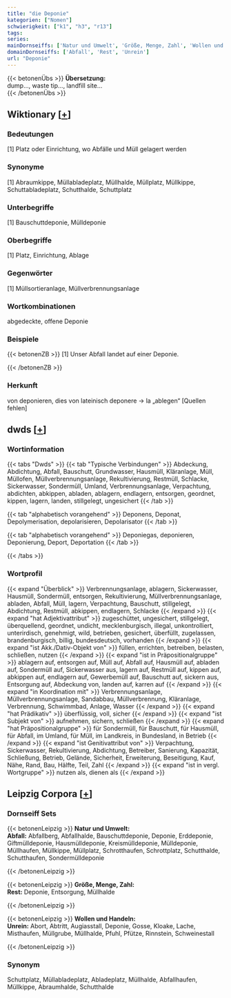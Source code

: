 ```yaml
---
title: "die Deponie"
kategorien: ["Nomen"]
schwierigkeit: ["k1", "h3", "r13"]
tags:
series:
mainDornseiffs: ['Natur und Umwelt', 'Größe, Menge, Zahl', 'Wollen und Handeln']
domainDornseiffs: ['Abfall', 'Rest', 'Unrein']
url: "Deponie"
---
```


{{< betonenÜbs >}}
**Übersetzung:**  
dump..., waste tip..., landfill site...  
{{< /betonenÜbs >}}

## Wiktionary [[+](https://de.wiktionary.org/wiki/Deponie)]

### Bedeutungen
[1] Platz oder Einrichtung, wo Abfälle und Müll gelagert werden  

### Synonyme
[1] Abraumkippe, Müllabladeplatz, Müllhalde, Müllplatz, Müllkippe, Schuttabladeplatz, Schutthalde, Schuttplatz  

### Unterbegriffe
[1] Bauschuttdeponie, Mülldeponie  

### Oberbegriffe
[1] Platz, Einrichtung, Ablage  

### Gegenwörter
[1] Müllsortieranlage, Müllverbrennungsanlage  

### Wortkombinationen
abgedeckte, offene Deponie  

### Beispiele
{{< betonenZB >}}
[1] Unser Abfall landet auf einer Deponie.  

{{< /betonenZB >}}
### Herkunft
von deponieren, dies von lateinisch deponere → la „ablegen“ [Quellen fehlen]  



## dwds [[+](https://www.dwds.de/wb/Deponie)]

### Wortinformation
{{< tabs "Dwds" >}}
{{< tab "Typische Verbindungen" >}}
Abdeckung, Abdichtung, Abfall, Bauschutt, Grundwasser, Hausmüll, Kläranlage, Müll, Müllofen, Müllverbrennungsanlage, Rekultivierung, Restmüll, Schlacke, Sickerwasser, Sondermüll, Umland, Verbrennungsanlage, Verpachtung, abdichten, abkippen, abladen, ablagern, endlagern, entsorgen, geordnet, kippen, lagern, landen, stillgelegt, ungesichert
{{< /tab >}}

{{< tab "alphabetisch vorangehend" >}}
Deponens, Deponat, Depolymerisation, depolarisieren, Depolarisator
{{< /tab >}}

{{< tab "alphabetisch vorangehend" >}}
Deponiegas, deponieren, Deponierung, Deport, Deportation
{{< /tab >}}

{{< /tabs >}}

### Wortprofil
{{< expand "Überblick" >}} Verbrennungsanlage, ablagern, Sickerwasser, Hausmüll, Sondermüll, entsorgen, Rekultivierung, Müllverbrennungsanlage, abladen, Abfall, Müll, lagern, Verpachtung, Bauschutt, stillgelegt, Abdichtung, Restmüll, abkippen, endlagern, Schlacke {{< /expand >}}
{{< expand "hat Adjektivattribut" >}} zugeschüttet, ungesichert, stillgelegt, überquellend, geordnet, undicht, mecklenburgisch, illegal, unkontrolliert, unterirdisch, genehmigt, wild, betrieben, gesichert, überfüllt, zugelassen, brandenburgisch, billig, bundesdeutsch, vorhanden {{< /expand >}}
{{< expand "ist Akk./Dativ-Objekt von" >}} füllen, errichten, betreiben, belasten, schließen, nutzen {{< /expand >}}
{{< expand "ist in Präpositionalgruppe" >}} ablagern auf, entsorgen auf, Müll auf, Abfall auf, Hausmüll auf, abladen auf, Sondermüll auf, Sickerwasser aus, lagern auf, Restmüll auf, kippen auf, abkippen auf, endlagern auf, Gewerbemüll auf, Bauschutt auf, sickern aus, Entsorgung auf, Abdeckung von, landen auf, karren auf {{< /expand >}}
{{< expand "in Koordination mit" >}} Verbrennungsanlage, Müllverbrennungsanlage, Sandabbau, Müllverbrennung, Kläranlage, Verbrennung, Schwimmbad, Anlage, Wasser {{< /expand >}}
{{< expand "hat Prädikativ" >}} überflüssig, voll, sicher {{< /expand >}}
{{< expand "ist Subjekt von" >}} aufnehmen, sichern, schließen {{< /expand >}}
{{< expand "hat Präpositionalgruppe" >}} für Sondermüll, für Bauschutt, für Hausmüll, für Abfall, im Umland, für Müll, im Landkreis, in Bundesland, in Betrieb {{< /expand >}}
{{< expand "ist Genitivattribut von" >}} Verpachtung, Sickerwasser, Rekultivierung, Abdichtung, Betreiber, Sanierung, Kapazität, Schließung, Betrieb, Gelände, Sicherheit, Erweiterung, Beseitigung, Kauf, Nähe, Rand, Bau, Hälfte, Teil, Zahl {{< /expand >}}
{{< expand "ist in vergl. Wortgruppe" >}} nutzen als, dienen als {{< /expand >}}

## Leipzig Corpora [[+](https://corpora.uni-leipzig.de/en/res?word=Deponie&corpusId=deu_newscrawl-public_2018)]

### Dornseiff Sets
{{< betonenLeipzig >}}
**Natur und Umwelt:**  
**Abfall:** Abfallberg, Abfallhalde, Bauschuttdeponie, Deponie, Erddeponie, Giftmülldeponie, Hausmülldeponie, Kreismülldeponie, Mülldeponie, Müllhaufen, Müllkippe, Müllplatz, Schrotthaufen, Schrottplatz, Schutthalde, Schutthaufen, Sondermülldeponie  

{{< /betonenLeipzig >}}


{{< betonenLeipzig >}}
**Größe, Menge, Zahl:**  
**Rest:** Deponie, Entsorgung, Müllhalde  

{{< /betonenLeipzig >}}


{{< betonenLeipzig >}}
**Wollen und Handeln:**  
**Unrein:** Abort, Abtritt, Augiasstall, Deponie, Gosse, Kloake, Lache, Misthaufen, Müllgrube, Müllhalde, Pfuhl, Pfütze, Rinnstein, Schweinestall  

{{< /betonenLeipzig >}}

### Synonym
Schuttplatz, Müllabladeplatz, Abladeplatz, Müllhalde, Abfallhaufen, Müllkippe, Abraumhalde, Schutthalde

